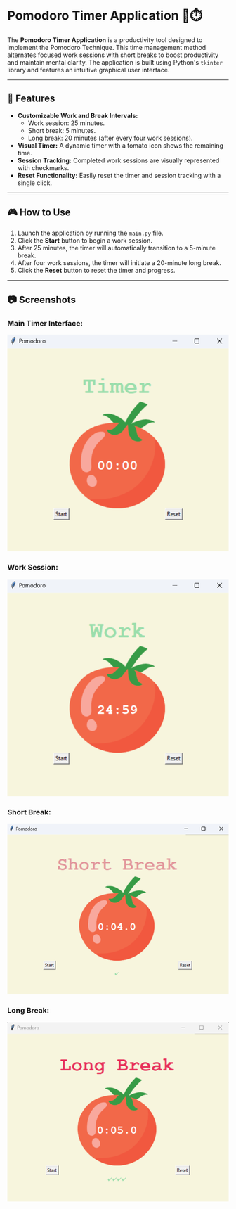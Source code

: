 # Pomodoro Timer Application 🍅⏱️

The **Pomodoro Timer Application** is a productivity tool designed to implement the Pomodoro Technique. This time management method alternates focused work sessions with short breaks to boost productivity and maintain mental clarity. The application is built using Python's `tkinter` library and features an intuitive graphical user interface.

---

## 🚀 Features
- **Customizable Work and Break Intervals:**
  - Work session: 25 minutes.
  - Short break: 5 minutes.
  - Long break: 20 minutes (after every four work sessions).
- **Visual Timer:** A dynamic timer with a tomato icon shows the remaining time.
- **Session Tracking:** Completed work sessions are visually represented with checkmarks.
- **Reset Functionality:** Easily reset the timer and session tracking with a single click.

---

## 🎮 How to Use
1. Launch the application by running the `main.py` file.
2. Click the **Start** button to begin a work session.
3. After 25 minutes, the timer will automatically transition to a 5-minute break.
4. After four work sessions, the timer will initiate a 20-minute long break.
5. Click the **Reset** button to reset the timer and progress.

---

## 📷 Screenshots
### Main Timer Interface:
![Main Page](images/main-page.png)

### Work Session:
![Work Page](images/work-page.png)

### Short Break:
![Short Break Page](images/short-break-page.png)

### Long Break:
![Long Break Page](images/long-break-page.png)
